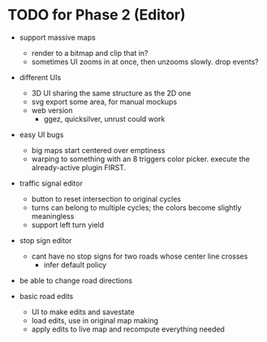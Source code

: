 # TODO for Phase 2 (Editor)

- support massive maps
	- render to a bitmap and clip that in?
	- sometimes UI zooms in at once, then unzooms slowly. drop events?

- different UIs
	- 3D UI sharing the same structure as the 2D one
	- svg export some area, for manual mockups
	- web version
		- ggez, quicksilver, unrust could work

- easy UI bugs
	- big maps start centered over emptiness
	- warping to something with an 8 triggers color picker. execute the already-active plugin FIRST.

- traffic signal editor
	- button to reset intersection to original cycles
	- turns can belong to multiple cycles; the colors become slightly meaningless
	- support left turn yield

- stop sign editor
	- cant have no stop signs for two roads whose center line crosses
		- infer default policy

- be able to change road directions

- basic road edits
	- UI to make edits and savestate
	- load edits, use in original map making
	- apply edits to live map and recompute everything needed
